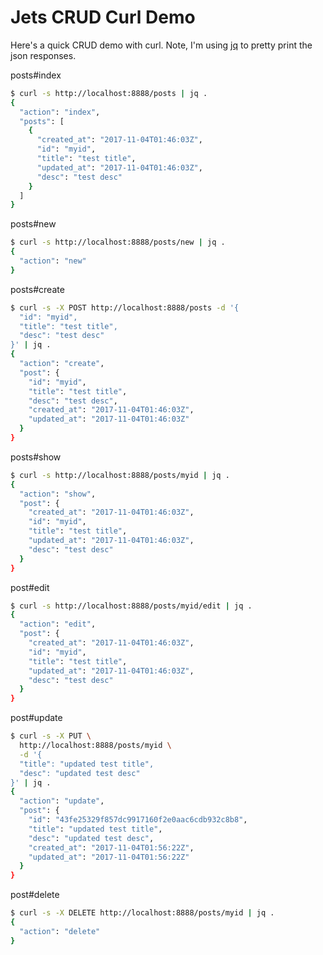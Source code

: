 # Jets CRUD Curl Demo

Here's a quick CRUD demo with curl.  Note, I'm using [jq](https://stedolan.github.io/jq/) to pretty print the json responses.

posts#index

```sh
$ curl -s http://localhost:8888/posts | jq .
{
  "action": "index",
  "posts": [
    {
      "created_at": "2017-11-04T01:46:03Z",
      "id": "myid",
      "title": "test title",
      "updated_at": "2017-11-04T01:46:03Z",
      "desc": "test desc"
    }
  ]
}
```

posts#new

```sh
$ curl -s http://localhost:8888/posts/new | jq .
{
  "action": "new"
}
```

posts#create

```sh
$ curl -s -X POST http://localhost:8888/posts -d '{
  "id": "myid",
  "title": "test title",
  "desc": "test desc"
}' | jq .
{
  "action": "create",
  "post": {
    "id": "myid",
    "title": "test title",
    "desc": "test desc",
    "created_at": "2017-11-04T01:46:03Z",
    "updated_at": "2017-11-04T01:46:03Z"
  }
}
```

posts#show

```sh
$ curl -s http://localhost:8888/posts/myid | jq .
{
  "action": "show",
  "post": {
    "created_at": "2017-11-04T01:46:03Z",
    "id": "myid",
    "title": "test title",
    "updated_at": "2017-11-04T01:46:03Z",
    "desc": "test desc"
  }
}
```

post#edit

```sh
$ curl -s http://localhost:8888/posts/myid/edit | jq .
{
  "action": "edit",
  "post": {
    "created_at": "2017-11-04T01:46:03Z",
    "id": "myid",
    "title": "test title",
    "updated_at": "2017-11-04T01:46:03Z",
    "desc": "test desc"
  }
}
```

post#update

```sh
$ curl -s -X PUT \
  http://localhost:8888/posts/myid \
  -d '{
  "title": "updated test title",
  "desc": "updated test desc"
}' | jq .
{
  "action": "update",
  "post": {
    "id": "43fe25329f857dc9917160f2e0aac6cdb932c8b8",
    "title": "updated test title",
    "desc": "updated test desc",
    "created_at": "2017-11-04T01:56:22Z",
    "updated_at": "2017-11-04T01:56:22Z"
  }
}
```

post#delete

```sh
$ curl -s -X DELETE http://localhost:8888/posts/myid | jq .
{
  "action": "delete"
}
```
